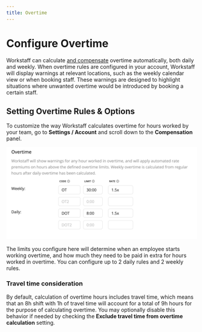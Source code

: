 ```yaml
---
title: Overtime
---
```


# Configure Overtime

Workstaff can calculate [and compensate](../payroll/overtime.md) overtime automatically, both daily and weekly. When overtime rules are configured in your account, Workstaff will display warnings at relevant locations, such as the weekly calendar view or when booking staff. These warnings are designed to highlight situations where unwanted overtime would be introduced by booking a certain staff.

## Setting Overtime Rules & Options

To customize the way Workstaff calculates overtime for hours worked by your team, go to **Settings / Account** and scroll down to the **Compensation** panel.

![Overtime](Images/overtime.png)

The limits you configure here will determine when an employee starts working overtime, and how much they need to be paid in extra for hours worked in overtime. You can configure up to 2 daily rules and 2 weekly rules.

### Travel time consideration

By default, calculation of overtime hours includes travel time, which means that an 8h shift with 1h of travel time will account for a total of 9h hours for the purpose of calculating overtime. You may optionally disable this behavior if needed by checking the **Exclude travel time from overtime calculation** setting.

